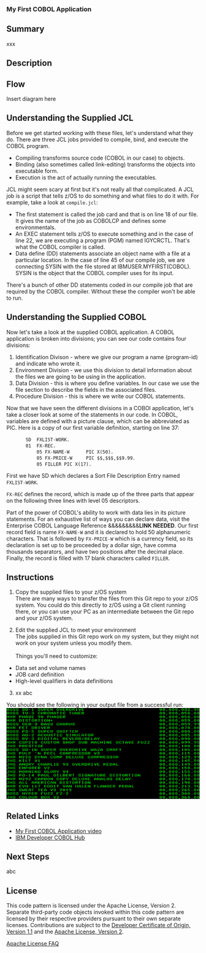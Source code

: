 ### My First COBOL Application

## Summary
xxx

## Description

## Flow
Insert diagram here

## Understanding the Supplied JCL
Before we get started working with these files, let's understand what they do.  There are three JCL jobs provided to compile, bind, and execute the COBOL program.
- Compiling transforms source code (COBOL in our case) to objects.
- Binding (also sometimes called link-editing) transforms the objects into executable form.
- Execution is the act of actually running the executables.

JCL might seem scary at first but it's not really all that complicated.  A JCL job is a script that tells z/OS to do something and what files to do it with.  For example, take a look at `compile.jcl`:
- The first statement is called the job card and that is on line 18 of our file.  It gives the name of the job as COBOLCP and defines some environmentals.
- An EXEC statement tells z/OS to execute something and in the case of line 22, we are executing a program (PGM) named IGYCRCTL.  That's what the COBOL compiler is called.
- Data define (DD) statements associate an object name with a file at a particular location.  In the case of line 45 of our compile job, we are connecting SYSIN with the file stored at IBMUSER.MYFIRST(COBOL).  SYSIN is the object that the COBOL compiler uses for its input.

There's a bunch of other DD statements coded in our compile job that are required by the COBOL compiler.  Without these the compiler won't be able to run.

## Understanding the Supplied COBOL
Now let's take a look at the supplied COBOL application.  A COBOL application is broken into divisions; you can see our code contains four divisions:
1. Identification Divison - where we give our program a name (program-id) and indicate who wrote it.
1. Environment Division - we use this division to detail information about the files we are going to be using in the application.
1. Data Division - this is where you define variables.  In our case we use the file section to describe the fields in the associated files.
1. Procedure Division - this is where we write our COBOL statements.

Now that we have seen the different divisions in a COBOl application, let's take a closer look at some of the statements in our code.  In COBOL, variables are defined with a picture clause, which can be abbreviated as PIC.  Here is a copy of our first variable definition, starting on line 37:<br>
```
       SD  FXLIST-WORK.
       01  FX-REC.
           05 FX-NAME-W      PIC X(50).
           05 FX-PRICE-W     PIC $$,$$$,$$9.99.
           05 FILLER PIC X(17).
```
First we have SD which declares a Sort File Description Entry named `FXLIST-WORK`.

`FX-REC` defines the record, which is made up of the three parts that appear on the following three lines with level 05 descriptors.

Part of the power of COBOL's ability to work with data lies in its picture statements.  For an exhaustive list of ways you can declare data, visit the Enterprise COBOL Language Reference &&&&&&&&&****LINK NEEDED****.  Our first record field is name `FX-NAME-W` and it is declared to hold 50 alphanumeric characters.  That is followed by `FX-PRICE-W` which is a currency field, so its declaration is set up to be proceeded by a dollar sign, have comma thousands separators, and have two positions after the decimal place.  Finally, the record is filled with 17 blank characters called `FILLER`.

## Instructions
1. Copy the supplied files to your z/OS system<br>
There are many ways to transfer the files from this Git repo to your z/OS system. You could do this directly to z/OS using a Git client running there, or you can use your PC as an intermediate between the Git repo and your z/OS system.

2. Edit the supplied JCL to meet your environment<br>
The jobs supplied in this Git repo work on my system, but they might not work on your system unless you modify them.
<br> <br>
Things you'll need to customize:
- Data set and volume names
- JOB card definition
- High-level qualifiers in data definitions

3. xx
abc

You should see the following in your output file from a successful run:
![Output](images/output.png)

## Related Links
- [My First COBOL Application video](https://developer.ibm.com/technologies/cobol/videos/intro-to-cobol-write-your-first-program)
- [IBM Developer COBOL Hub](https://developer.ibm.com/technologies/cobol/)


## Next Steps
abc

## License
This code pattern is licensed under the Apache License, Version 2. Separate third-party code objects invoked within this code pattern are licensed by their respective providers pursuant to their own separate licenses. Contributions are subject to the [Developer Certificate of Origin, Version 1.1](https://developercertificate.org/) and the [Apache License, Version 2](https://www.apache.org/licenses/LICENSE-2.0.txt).

[Apache License FAQ](https://www.apache.org/foundation/license-faq.html#WhatDoesItMEAN)